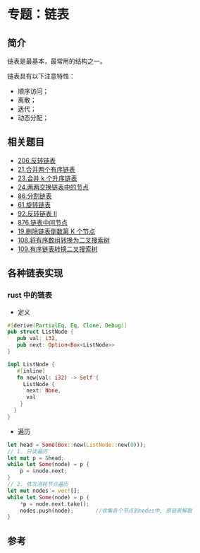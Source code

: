 # 专题：链表

## 简介

链表是最基本，最常用的结构之一。

链表具有以下注意特性：

- 顺序访问；
- 离散；
- 迭代；
- 动态分配；

## 相关题目

- [206.反转链表](../206.反转链表.md)
- [21.合并两个有序链表](../21.合并两个有序链表.md)
- [23.合并 k 个升序链表](../23.合并k个升序链表.md)
- [24.两两交换链表中的节点](../24.两两交换链表中的节点.md)
- [86.分割链表](../86.分割链表.md)
- [61.旋转链表](../61.旋转链表.md)
- [92.反转链表 II](../92.反转链表II.md)
- [876.链表中间节点](../876.链表中间节点.md)
- [19.删除链表倒数第 K 个节点](../19.删除链表倒数第K个节点.md)
- [108.将有序数组转换为二叉搜索树](./108.将有序数组转换为二叉搜索树.md "https://leetcode-cn.com/problems/convert-sorted-array-to-binary-search-tree/description/")
- [109.有序链表转换二叉搜索树](./109.有序链表转换二叉搜索树.md "https://leetcode-cn.com/problems/convert-sorted-list-to-binary-search-tree/description/")

## 各种链表实现

### rust 中的链表

- 定义

```rust
#[derive(PartialEq, Eq, Clone, Debug)]
pub struct ListNode {
   pub val: i32,
   pub next: Option<Box<ListNode>>
}

impl ListNode {
   #[inline]
   fn new(val: i32) -> Self {
     ListNode {
      next: None,
      val
    }
  }
}
```

- 遍历

```rust
let head = Some(Box::new(ListNode::new(0)));
// 1. 只读遍历
let mut p = &head;
while let Some(node) = p {
    p = &node.next;
}
// 2. 依次消耗节点遍历
let mut nodes = vec![];
while let Some(node) = p {
    *p = node.next.take();
    nodes.push(node);       //收集各个节点到nodes中, 原链表解散
}
```

## 参考
